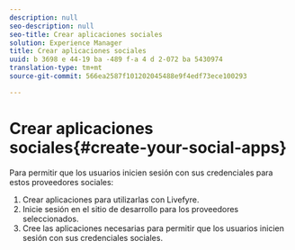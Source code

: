 ```yaml
---
description: null
seo-description: null
seo-title: Crear aplicaciones sociales
solution: Experience Manager
title: Crear aplicaciones sociales
uuid: b 3698 e 44-19 ba -489 f-a 4 d 2-072 ba 5430974
translation-type: tm+mt
source-git-commit: 566ea2587f101202045488e9f4edf73ece100293

---
```



# Crear aplicaciones sociales{#create-your-social-apps}

Para permitir que los usuarios inicien sesión con sus credenciales para estos proveedores sociales:

1. Crear aplicaciones para utilizarlas con Livefyre.
1. Inicie sesión en el sitio de desarrollo para los proveedores seleccionados.
1. Cree las aplicaciones necesarias para permitir que los usuarios inicien sesión con sus credenciales sociales.
